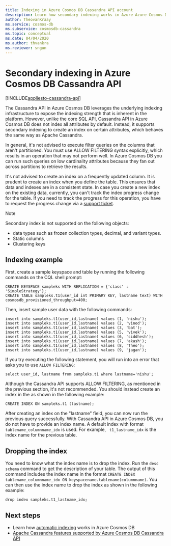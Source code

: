 ```yaml
---
title: Indexing in Azure Cosmos DB Cassandra API account
description: Learn how secondary indexing works in Azure Azure Cosmos DB Cassandra API account.
author: TheovanKraay
ms.service: cosmos-db
ms.subservice: cosmosdb-cassandra
ms.topic: conceptual
ms.date: 04/04/2020
ms.author: thvankra
ms.reviewer: sngun
---
```


# Secondary indexing in Azure Cosmos DB Cassandra API
[!INCLUDE[appliesto-cassandra-api](../includes/appliesto-cassandra-api.md)]

The Cassandra API in Azure Cosmos DB leverages the underlying indexing infrastructure to expose the indexing strength that is inherent in the platform. However, unlike the core SQL API, Cassandra API in Azure Cosmos DB does not index all attributes by default. Instead, it supports secondary indexing to create an index on certain attributes, which behaves the same way as Apache Cassandra.  

In general, it's not advised to execute filter queries on the columns that aren't partitioned. You must use ALLOW FILTERING syntax explicitly, which results in an operation that may not perform well. In Azure Cosmos DB you can run such queries on low cardinality attributes because they fan out across partitions to retrieve the results.

It's not advised to create an index on a frequently updated column. It is prudent to create an index when you define the table. This ensures that data and indexes are in a consistent state. In case you create a new index on the existing data, currently, you can't track the index progress change for the table. If you need to track the progress for this operation, you have to request the progress change via a [support ticket](../../azure-portal/supportability/how-to-create-azure-support-request.md).


> [!NOTE]
> Secondary index is not supported on the following objects:
> - data types such as frozen collection types, decimal, and variant types.
> - Static columns
> - Clustering keys

## Indexing example

First, create a sample keyspace and table by running the following commands on the CQL shell prompt:

```shell
CREATE KEYSPACE sampleks WITH REPLICATION = {'class' : 'SimpleStrategy'};
CREATE TABLE sampleks.t1(user_id int PRIMARY KEY, lastname text) WITH cosmosdb_provisioned_throughput=400;
``` 

Then, insert sample user data with the following commands:

```shell
insert into sampleks.t1(user_id,lastname) values (1, 'nishu');
insert into sampleks.t1(user_id,lastname) values (2, 'vinod');
insert into sampleks.t1(user_id,lastname) values (3, 'bat');
insert into sampleks.t1(user_id,lastname) values (5, 'vivek');
insert into sampleks.t1(user_id,lastname) values (6, 'siddhesh');
insert into sampleks.t1(user_id,lastname) values (7, 'akash');
insert into sampleks.t1(user_id,lastname) values (8, 'Theo');
insert into sampleks.t1(user_id,lastname) values (9, 'jagan');
```

If you try executing the following statement, you will run into an error that asks you to use `ALLOW FILTERING`: 

```shell
select user_id, lastname from sampleks.t1 where lastname='nishu';
``` 

Although the Cassandra API supports ALLOW FILTERING, as mentioned in the previous section, it's not recommended. You should instead create an index in the as shown in the following example:

```shell
CREATE INDEX ON sampleks.t1 (lastname);
```
After creating an index on the "lastname" field, you can now run the previous query successfully. With Cassandra API in Azure Cosmos DB, you do not have to provide an index name. A default index with format `tablename_columnname_idx` is used. For example, ` t1_lastname_idx` is the index name for the previous table.

## Dropping the index 
You need to know what the index name is to drop the index. Run the `desc schema` command to get the description of your table. The output of this command includes the index name in the format `CREATE INDEX tablename_columnname_idx ON keyspacename.tablename(columnname)`. You can then use the index name to drop the index as shown in the following example:

```shell
drop index sampleks.t1_lastname_idx;
```

## Next steps
* Learn how [automatic indexing](../index-overview.md) works in Azure Cosmos DB
* [Apache Cassandra features supported by Azure Cosmos DB Cassandra API](cassandra-support.md)
